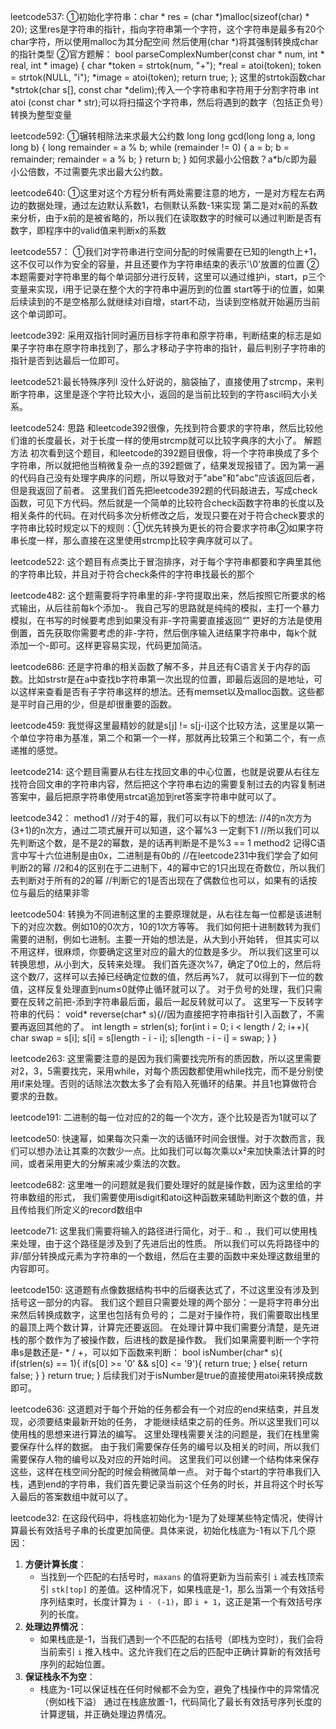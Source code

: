 leetcode537:
①初始化字符串：char * res = (char *)malloc(sizeof(char) * 20);
这里res是字符串的指针，指向字符串第一个字符，这个字符串是最多有20个char字符，所以使用malloc为其分配空间
然后使用(char *)将其强制转换成char的指针类型
②官方题解：
bool parseComplexNumber(const char * num, int * real, int * image) {
    char *token = strtok(num, "+");
    *real = atoi(token);
    token = strtok(NULL, "i");
    *image = atoi(token);
    return true;
};
这里的strtok函数char *strtok(char s[], const char *delim);传入一个字符串和字符用于分割字符串
int atoi (const char * str);可以将扫描这个字符串，然后将遇到的数字（包括正负号）转换为整型变量

leetcode592:
①辗转相除法来求最大公约数
long long gcd(long long a, long long b) {
    long remainder = a % b;
    while (remainder != 0) {
        a = b;
        b = remainder;
        remainder = a % b;
    }
    return b;
}
如何求最小公倍数？a*b/c即为最小公倍数，不过需要先求出最大公约数。

leetcode640:
①这里对这个方程分析有两处需要注意的地方，一是对方程左右两边的数据处理，通过左边默认系数1，右侧默认系数-1来实现
第二是对x前的系数来分析，由于x前的是被省略的，所以我们在读取数字的时候可以通过判断是否有数字，即程序中的valid值来判断x的系数

leetcode557：
①我们对字符串进行空间分配的时候需要在已知的length上+1，这不仅可以作为安全的容量，并且还要作为字符串结束的表示'\0'放置的位置
②本题需要对字符串里的每个单词部分进行反转，这里可以通过维护i，start，p三个变量来实现，i用于记录在整个大的字符串中遍历到的位置
start等于i的位置，如果后续读到的不是空格那么就继续对i自增，start不动，当读到空格就开始遍历当前这个单词即可。

leetcode392:
采用双指针同时遍历目标字符串和原字符串，判断结束的标志是如果子字符串在原字符串找到了，那么才移动子字符串的指针，最后判别子字符串的指针是否到达最后一位即可。

leetcode521:最长特殊序列Ⅰ
没什么好说的，脑袋抽了，直接使用了strcmp，来判断字符串，这里是逐个字符比较大小，返回的是当前比较到的字符ascil码大小关系。

leetcode524:
思路
和leetcode392很像，先找到符合要求的字符串，然后比较他们谁的长度最长，对于长度一样的使用strcmp就可以比较字典序的大小了。
解题方法
初次看到这个题目，和leetcode的392题目很像，将一个字符串换成了多个字符串，所以就把他当稍微复杂一点的392题做了，结果发现报错了。因为第一遍的代码自己没有处理字典序的问题，所以导致对于"abe"和"abc"应该返回后者，但是我返回了前者。
这里我们首先把leetcode392题的代码敲进去，写成check函数，可见下方代码。然后就是一个简单的比较符合check函数字符串的长度以及相关条件的代码。在对代码多次分析修改之后，发现只要在对于符合check要求的字符串比较时规定以下的规则：①优先转换为更长的符合要求字符串②如果字符串长度一样，那么直接在这里使用strcmp比较字典序就可以了。


leetcode522:
这个题目有点类比于冒泡排序，对于每个字符串都要和字典里其他的字符串比较，并且对于符合check条件的字符串找最长的那个


leetcode482:
这个题需要将字符串里的非-字符提取出来，然后按照它所要求的格式输出，从后往前每k个添加-。
我自己写的思路就是纯纯的模拟，主打一个暴力模拟，在书写的时候要考虑到如果没有非-字符需要直接返回“”
更好的方法是使用倒置，首先获取你需要考虑的非-字符，然后倒序输入进结果字符串中，每k个就添加一个-即可。这样更容易实现，代码更加简洁。


leetcode686:
还是字符串的相关函数了解不多，并且还有C语言关于内存的函数。比如strstr是在a中查找b字符串第一次出现的位置，即最后返回的是地址，可以这样来查看是否有子字符串这样的想法。还有memset以及malloc函数。这些都是平时自己用的少，但是却很重要的函数。

leetcode459:
我觉得这里最精妙的就是s[j] != s[j-i]这个比较方法，这里是以第一个单位字符串为基准，第二个和第一个一样，那就再比较第三个和第二个，有一点递推的感觉。


leetcode214:
这个题目需要从右往左找回文串的中心位置，也就是说要从右往左找符合回文串的字符串内容，然后把这个字符串右边的需要复制过去的内容复制进答案中，最后把原字符串使用strcat追加到ret答案字符串中就可以了。


leetcode342：
method1
//对于4的幂，我们可以有以下的想法:
//4的n次方为(3+1)的n次方，通过二项式展开可以知道，这个幂%3 一定剩下1
//所以我们可以先判断这个数，是不是2的幂数，是的话再判断是不是%3 == 1
method2  记得C语言中写十六位进制是由0x，二进制是有0b的
//在leetcode231中我们学会了如何判断2的幂
//2和4的区别在于二进制下，4的幂中它的1只出现在奇数位，所以我们去判断对于所有的2的幂
//判断它的1是否出现在了偶数位也可以，如果有的话按位与最后的结果非零

leetcode504:
转换为不同进制这里的主要原理就是，从右往左每一位都是该进制下的对应次数。例如10的0次方，10的1次方等等。
我们如何把十进制数转为我们需要的进制，例如七进制。主要一开始的想法是，从大到小开始转，
但其实可以不用这样，很麻烦，你要确定这里对应的最大的位数是多少。
所以我们这里可以转换思想，从小到大，反转来处理。
我们首先逐次%7，确定了0位上的，然后将这个数/7，这样可以去掉已经确定位数的值，然后再%7，
就可以得到下一位的数值，这样反复处理直到num≤0就停止循环就可以了。
对于负号的处理，我们只需要在反转之前把-添到字符串最后面，最后一起反转就可以了。
这里写一下反转字符串的代码：
void* reverse(char* s){//因为直接把字符串指针引入函数了，不需要再返回其他的了。
    int length = strlen(s);
    for(int i = 0; i < length / 2; i++){
        char swap = s[i];
        s[i] = s[length - i - i];
        s[length - i - i] = swap;
    }
}

leetcode263:
这里需要注意的是因为我们需要找完所有的质因数，所以这里需要对2，3，5需要找完，采用while，对每个质因数都使用while找完，而不是分别使用if来处理。否则的话除法次数太多了会有陷入死循环的结果。并且1也算做符合要求的丑数。

leetcode191:
二进制的每一位对应的2的每一个次方，逐个比较是否为1就可以了

leetcode50:
快速幂，如果每次只乘一次的话循环时间会很慢。对于次数而言，我们可以想办法让其乘的次数少一点。比如我们可以每次乘以x²来加快乘法计算的时间，或者采用更大的分解来减少乘法的次数。


leetcode682:
这里唯一的问题就是我们要处理好的就是操作数，因为这里给的字符串数组的形式，
我们需要使用isdigit和atoi这种函数来辅助判断这个数的值，并且传给我们所定义的record数组中

leetcode71:
这里我们需要将输入的路径进行简化，对于.. 和 .，我们可以使用栈来处理，由于这个路径是涉及到了先进后出的性质。
所以我们可以先将路径中的非/部分转换成元素为字符串的一个数组，然后在主要的函数中来处理这数组里的内容即可。


leetcode150:
这道题有点像数据结构书中的后缀表达式了，不过这里没有涉及到括号这一部分的内容。
我们这个题目只需要处理的两个部分：一是将字符串分出来然后转换成数字，这里也包括有负号的；
二是对于操作符，我们需要取出栈里的最顶上两个数计算，计算完还要返回。
在处理计算中我们需要分清楚，是先进栈的那个数作为了被操作数，后进栈的数是操作数。
我们如果需要判断一个字符串s是数还是- * / +，可以如下函数来判断：
bool isNumber(char* s){
    if(strlen(s) == 1){
        if(s[0] >= '0' && s[0] <= '9'){
            return true;
        }
        else{
            return false;
        }
    }
    return true;
}
后续我们对于isNumber是true的直接使用atoi来转换成数即可。

leetcode636:
这道题对于每个开始的任务都会有一个对应的end来结束，并且发现，必须要结束最新开始的任务，
才能继续结束之前的任务。所以这里我们可以使用栈的思想来进行算法的编写。
这里处理栈需要关注的问题是，我们在栈里需要保存什么样的数据。
由于我们需要保存任务的编号以及相关的时间，所以我们需要保存人物的编号以及对应的开始时间。
这里我们可以创建一个结构体来保存这些，这样在栈空间分配的时候会稍微简单一点。
对于每个start的字符串我们入栈，遇到end的字符串，我们首先要记录当前这个任务的时长，并且将这个时长写入最后的答案数组中就可以了。


leetcode32:
在这段代码中，将栈底初始化为-1是为了处理某些特定情况，使得计算最长有效括号子串的长度更加简便。具体来说，初始化栈底为-1有以下几个原因：
1. **方便计算长度**：
    - 当找到一个匹配的右括号时，`maxans` 的值将更新为当前索引 `i` 减去栈顶索引 `stk[top]` 的差值。这种情况下，如果栈底是-1，那么当第一个有效括号序列结束时，长度计算为 `i - (-1)`，即 `i + 1`，这正是第一个有效括号序列的长度。
2. **处理边界情况**：
    - 如果栈底是-1，当我们遇到一个不匹配的右括号（即栈为空时），我们会将当前索引 `i` 推入栈中。这允许我们在之后的匹配中正确计算新的有效括号序列的起始位置。
3. **保证栈永不为空**：
    - 栈底为-1可以保证栈在任何时候都不会为空，避免了栈操作中的异常情况（例如栈下溢）
通过在栈底放置-1，代码简化了最长有效括号序列长度的计算逻辑，并正确处理边界情况。